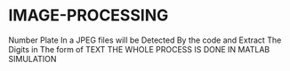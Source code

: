# IMAGE-PROCESSING
Number Plate In a JPEG files will be Detected By the code and Extract The Digits in The form of TEXT
THE WHOLE PROCESS IS DONE IN MATLAB SIMULATION 
